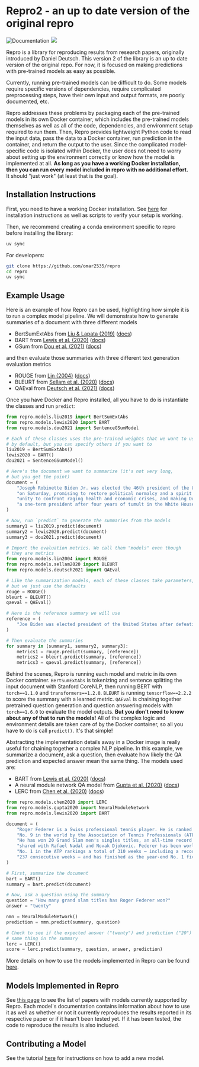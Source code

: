 # Repro2 - an up to date version of the original repro

![Documentation](https://readthedocs.org/projects/repro/badge/?version=latest)
<a href="https://pypi.org/project/repro2/"><img src="https://img.shields.io/pypi/v/repro2?style=flat&logo=pypi"/></a>

Repro is a library for reproducing results from research papers, originally introduced by Daniel Deutsch. This version 2 of the library is an up to date version of the original repo.
For now, it is focused on making predictions with pre-trained models as easy as possible.

Currently, running pre-trained models can be difficult to do.
Some models require specific versions of dependencies, require complicated preprocessing steps, have their own input and output formats, are poorly documented, etc.

Repro addresses these problems by packaging each of the pre-trained models in its own Docker container, which includes the pre-trained models themselves as well as all of the code, dependencies, and environment setup required to run them.
Then, Repro provides lightweight Python code to read the input data, pass the data to a Docker container, run prediction in the container, and return the output to the user.
Since the complicated model-specific code is isolated within Docker, the user does not need to worry about setting up the environment correctly or know how the model is implemented at all.
**As long as you have a working Docker installation, then you can run every model included in repro with no additional effort.**
It should "just work" (at least that is the goal).

## Installation Instructions

First, you need to have a working Docker installation.
See [here](https://repro.readthedocs.io/en/latest/tutorials/docker.html) for installation instructions as well as scripts to verify your setup is working.

Then, we recommend creating a conda environment specific to repro before installing the library:

```sh
uv sync
```

For developers:

```sh
git clone https://github.com/omar2535/repro
cd repro
uv sync
```

## Example Usage

Here is an example of how Repro can be used, highlighting how simple it is to run a complex model pipeline.
We will demonstrate how to generate summaries of a document with three different models

- BertSumExtAbs from [Liu & Lapata (2019)](https://arxiv.org/abs/1908.08345) ([docs](https://repro.readthedocs.io/en/latest/models/liu2019.html))
- BART from [Lewis et al. (2020)](https://arxiv.org/abs/1910.13461) ([docs](https://repro.readthedocs.io/en/latest/models/lewis2020.html))
- GSum from [Dou et al. (2021)](https://arxiv.org/abs/2010.08014) ([docs](https://repro.readthedocs.io/en/latest/models/dou2021.html))

and then evaluate those summaries with three different text generation evaluation metrics

- ROUGE from [Lin (2004)](https://aclanthology.org/W04-1013/) ([docs](https://repro.readthedocs.io/en/latest/models/lin2004.html))
- BLEURT from [Sellam et al. (2020)](https://arxiv.org/abs/2004.04696) ([docs](https://repro.readthedocs.io/en/latest/models/sellam2020.html))
- QAEval from [Deutsch et al. (2021)](https://arxiv.org/abs/2010.00490) ([docs](https://repro.readthedocs.io/en/latest/models/deutsch2021.html))

Once you have Docker and Repro installed, all you have to do is instantiate the classes and run `predict`:

```python
from repro.models.liu2019 import BertSumExtAbs
from repro.models.lewis2020 import BART
from repro.models.dou2021 import SentenceGSumModel

# Each of these classes uses the pre-trained weights that we want to use
# by default, but you can specify others if you want to
liu2019 = BertSumExtAbs()
lewis2020 = BART()
dou2021 = SentenceGSumModel()

# Here's the document we want to summarize (it's not very long,
# but you get the point)
document = (
    "Joseph Robinette Biden Jr. was elected the 46th president of the United States "
    "on Saturday, promising to restore political normalcy and a spirit of national "
    "unity to confront raging health and economic crises, and making Donald J. Trump "
    "a one-term president after four years of tumult in the White House."
)

# Now, run `predict` to generate the summaries from the models
summary1 = liu2019.predict(document)
summary2 = lewis2020.predict(document)
summary3 = dou2021.predict(document)

# Import the evaluation metrics. We call them "models" even though
# they are metrics
from repro.models.lin2004 import ROUGE
from repro.models.sellam2020 import BLEURT
from repro.models.deutsch2021 import QAEval

# Like the summarization models, each of these classes take parameters,
# but we just use the defaults
rouge = ROUGE()
bleurt = BLEURT()
qaeval = QAEval()

# Here is the reference summary we will use
reference = (
    "Joe Biden was elected president of the United States after defeating Donald Trump."
)

# Then evaluate the summaries
for summary in [summary1, summary2, summary3]:
    metrics1 = rouge.predict(summary, [reference])
    metrics2 = bleurt.predict(summary, [reference])
    metrics3 = qaeval.predict(summary, [reference])
```

Behind the scenes, Repro is running each model and metric in its own Docker container.
`BertSumExtAbs`  is tokenizing and sentence splitting the input document with Stanford CoreNLP, then running BERT with `torch==1.1.0` and `transformers==1.2.0`.
`BLEURT` is running `tensorflow==2.2.2` to score the summary with a learned metric.
`QAEval` is chaining together pretrained question generation and question answering models with `torch==1.6.0` to evaluate the model outputs.
**But you don't need to know about any of that to run the models!**
All of the complex logic and environment details are taken care of by the Docker container, so all you have to do is call `predict()`.
It's that simple!

Abstracting the implementation details away in a Docker image is really useful for chaining together a complex NLP pipeline.
In this example, we summarize a document, ask a question, then evaluate how likely the QA prediction and expected answer mean the same thing.
The models used are:

- BART from [Lewis et al. (2020)](https://arxiv.org/abs/1910.13461) ([docs](https://repro.readthedocs.io/en/latest/models/lewis2020.html))
- A neural module network QA model from [Gupta et al. (2020)](https://arxiv.org/abs/1912.04971) ([docs](https://repro.readthedocs.io/en/latest/models/gupta2020.html))
- LERC from [Chen et al. (2020)](https://arxiv.org/abs/2010.03636) ([docs](https://repro.readthedocs.io/en/latest/models/chen2020.html))

```python
from repro.models.chen2020 import LERC
from repro.models.gupta2020 import NeuralModuleNetwork
from repro.models.lewis2020 import BART

document = (
    "Roger Federer is a Swiss professional tennis player. He is ranked "
    "No. 9 in the world by the Association of Tennis Professionals (ATP). "
    "He has won 20 Grand Slam men's singles titles, an all-time record "
    "shared with Rafael Nadal and Novak Djokovic. Federer has been world "
    "No. 1 in the ATP rankings a total of 310 weeks – including a record "
    "237 consecutive weeks – and has finished as the year-end No. 1 five times."
)

# First, summarize the document
bart = BART()
summary = bart.predict(document)

# Now, ask a question using the summary
question = "How many grand slam titles has Roger Federer won?"
answer = "twenty"

nmn = NeuralModuleNetwork()
prediction = nmn.predict(summary, question)

# Check to see if the expected answer ("twenty") and prediction ("20") mean the
# same thing in the summary
lerc = LERC()
score = lerc.predict(summary, question, answer, prediction)
```

More details on how to use the models implemented in Repro can be found [here](https://repro.readthedocs.io/en/latest/tutorials/using-models.html).

## Models Implemented in Repro

See [this page](https://repro.readthedocs.io/en/latest/models/index.html) to see the list of papers with models currently supported by Repro.
Each model's documentation contains information about how to use it as well as whether or not it currently reproduces the results reported in its respective paper or if it hasn't been tested yet.
If it has been tested, the code to reproduce the results is also included.

## Contributing a Model

See the tutorial [here](https://repro.readthedocs.io/en/latest/tutorials/adding-a-model.html) for instructions on how to add a new model.
